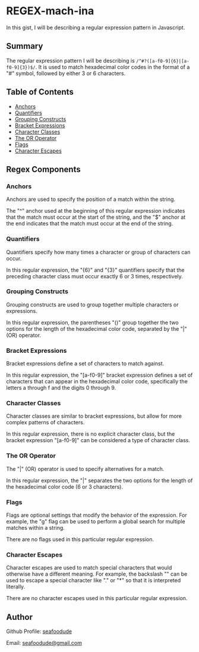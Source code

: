# REGEX-mach-ina

In this gist, I will be describing a regular expression pattern in Javascript.

## Summary

The regular expression pattern I will be describing is `/^#?([a-f0-9]{6}|[a-f0-9]{3})$/`. It is used to match hexadecimal color codes in the format of a "#" symbol, followed by either 3 or 6 characters.

## Table of Contents

- [Anchors](#anchors)
- [Quantifiers](#quantifiers)
- [Grouping Constructs](#grouping-constructs)
- [Bracket Expressions](#bracket-expressions)
- [Character Classes](#character-classes)
- [The OR Operator](#the-or-operator)
- [Flags](#flags)
- [Character Escapes](#character-escapes)

## Regex Components

### Anchors

Anchors are used to specify the position of a match within the string.

The "^" anchor used at the beginning of this regular expression indicates that the match must occur at the start of the string, and the "$" anchor at the end indicates that the match must occur at the end of the string. 

### Quantifiers

Quantifiers specify how many times a character or group of characters can occur.

In this regular expression, the "{6}" and "{3}" quantifiers specify that the preceding character class must occur exactly 6 or 3 times, respectively.

### Grouping Constructs

Grouping constructs are used to group together multiple characters or expressions. 

In this regular expression, the parentheses "()" group together the two options for the length of the hexadecimal color code, separated by the "|" (OR) operator.

### Bracket Expressions

Bracket expressions define a set of characters to match against. 

In this regular expression, the "[a-f0-9]" bracket expression defines a set of characters that can appear in the hexadecimal color code, specifically the letters a through f and the digits 0 through 9.

### Character Classes

Character classes are similar to bracket expressions, but allow for more complex patterns of characters. 

In this regular expression, there is no explicit character class, but the bracket expression "[a-f0-9]" can be considered a type of character class.

### The OR Operator

The "|" (OR) operator is used to specify alternatives for a match. 

In this regular expression, the "|" separates the two options for the length of the hexadecimal color code (6 or 3 characters).

### Flags

Flags are optional settings that modify the behavior of the expression. For example, the "g" flag can be used to perform a global search for multiple matches within a string. 

There are no flags used in this particular regular expression.

### Character Escapes

Character escapes are used to match special characters that would otherwise have a different meaning. For example, the backslash "" can be used to escape a special character like "." or "*" so that it is interpreted literally. 

There are no character escapes used in this particular regular expression.

## Author

Github Profile: [seafoodude](https://github.com/seafoodude)

Email: [seafoodude@gmail.com](seafoodude@gmail.com)
